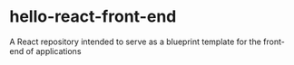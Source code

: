 # hello-react-front-end
A React repository intended to serve as a blueprint template for the front-end of applications
